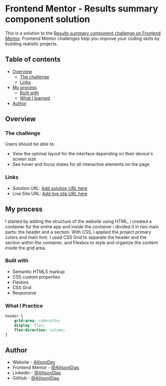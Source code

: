 # Frontend Mentor - Results summary component solution

This is a solution to the [Results summary component challenge on Frontend Mentor](https://www.frontendmentor.io/challenges/results-summary-component-CE_K6s0maV). Frontend Mentor challenges help you improve your coding skills by building realistic projects. 

## Table of contents

- [Overview](#overview)
  - [The challenge](#the-challenge)
  - [Links](#links)
- [My process](#my-process)
  - [Built with](#built-with)
  - [What I learned](#what-i-practice)
- [Author](#author)

## Overview

### The challenge

Users should be able to:

- View the optimal layout for the interface depending on their device's screen size
- See hover and focus states for all interactive elements on the page

### Links

- Solution URL: [Add solution URL here](https://your-solution-url.com)
- Live Site URL: [Add live site URL here](https://your-live-site-url.com)

## My process

I started by adding the structure of the website using HTML, i created a container for the entire app and inside the container i divided it in two main parts: the header and a section. With CSS, i applied the project primary colors and main font. I used CSS Grid to separate the header and the section within the container, and Flexbox to style and organize the content inside the grid area.

### Built with

- Semantic HTML5 markup
- CSS custom properties
- Flexbox
- CSS Grid
- Responsive

### What I Practice

```css
header {
    grid-area: cabecalho;
    display: flex;
    flex-direction: column;
}
```

## Author

- Website - [AllisonDev](https://allisondev.netlify.app/)
- Frontend Mentor - [@AllisonjDias](https://www.frontendmentor.io/profile/AllisonjDias)
- Linkedin - [@AllisonDias](https://www.linkedin.com/in/allison-dias-17a6ba337/)
- GitHub - [@AllisonjDias](https://github.com/AllisonjDias)
